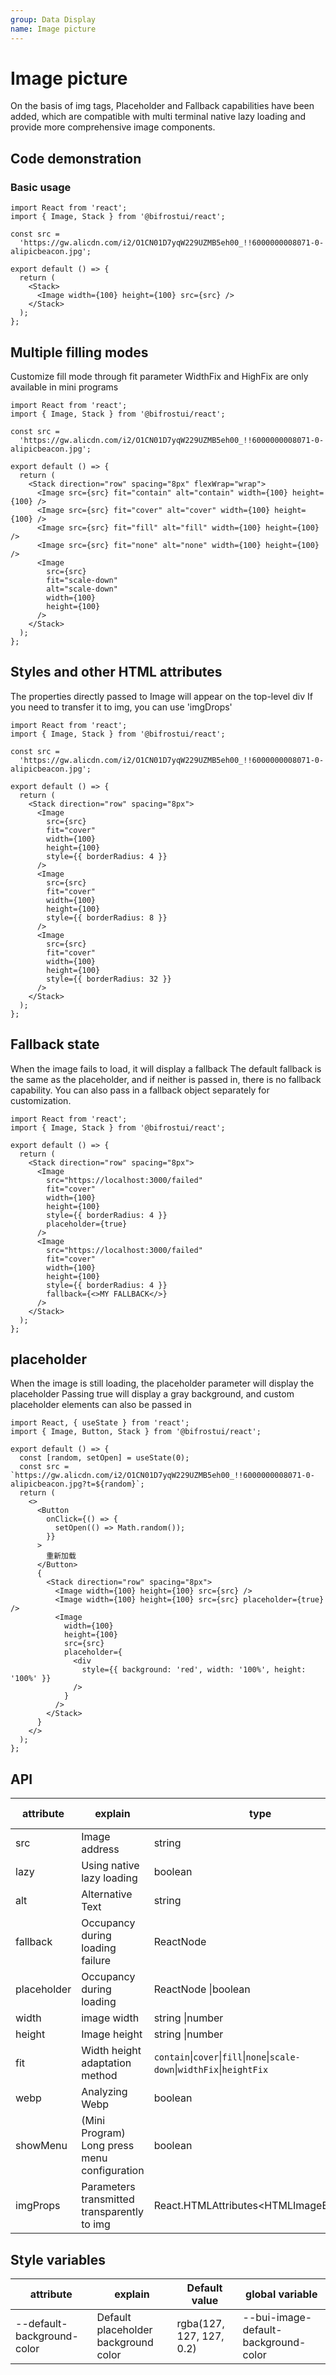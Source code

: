 ```yaml
---
group: Data Display
name: Image picture
---
```


# Image picture

On the basis of img tags, Placeholder and Fallback capabilities have been added, which are compatible with multi terminal native lazy loading and provide more comprehensive image components.

## Code demonstration

### Basic usage

```tsx
import React from 'react';
import { Image, Stack } from '@bifrostui/react';

const src =
  'https://gw.alicdn.com/i2/O1CN01D7yqW229UZMB5eh00_!!6000000008071-0-alipicbeacon.jpg';

export default () => {
  return (
    <Stack>
      <Image width={100} height={100} src={src} />
    </Stack>
  );
};
```

## Multiple filling modes

Customize fill mode through fit parameter
WidthFix and HighFix are only available in mini programs

```tsx
import React from 'react';
import { Image, Stack } from '@bifrostui/react';

const src =
  'https://gw.alicdn.com/i2/O1CN01D7yqW229UZMB5eh00_!!6000000008071-0-alipicbeacon.jpg';

export default () => {
  return (
    <Stack direction="row" spacing="8px" flexWrap="wrap">
      <Image src={src} fit="contain" alt="contain" width={100} height={100} />
      <Image src={src} fit="cover" alt="cover" width={100} height={100} />
      <Image src={src} fit="fill" alt="fill" width={100} height={100} />
      <Image src={src} fit="none" alt="none" width={100} height={100} />
      <Image
        src={src}
        fit="scale-down"
        alt="scale-down"
        width={100}
        height={100}
      />
    </Stack>
  );
};
```

## Styles and other HTML attributes

The properties directly passed to Image will appear on the top-level div
If you need to transfer it to img, you can use 'imgDrops'

```tsx
import React from 'react';
import { Image, Stack } from '@bifrostui/react';

const src =
  'https://gw.alicdn.com/i2/O1CN01D7yqW229UZMB5eh00_!!6000000008071-0-alipicbeacon.jpg';

export default () => {
  return (
    <Stack direction="row" spacing="8px">
      <Image
        src={src}
        fit="cover"
        width={100}
        height={100}
        style={{ borderRadius: 4 }}
      />
      <Image
        src={src}
        fit="cover"
        width={100}
        height={100}
        style={{ borderRadius: 8 }}
      />
      <Image
        src={src}
        fit="cover"
        width={100}
        height={100}
        style={{ borderRadius: 32 }}
      />
    </Stack>
  );
};
```

## Fallback state

When the image fails to load, it will display a fallback
The default fallback is the same as the placeholder, and if neither is passed in, there is no fallback capability.
You can also pass in a fallback object separately for customization.

```tsx
import React from 'react';
import { Image, Stack } from '@bifrostui/react';

export default () => {
  return (
    <Stack direction="row" spacing="8px">
      <Image
        src="https://localhost:3000/failed"
        fit="cover"
        width={100}
        height={100}
        style={{ borderRadius: 4 }}
        placeholder={true}
      />
      <Image
        src="https://localhost:3000/failed"
        fit="cover"
        width={100}
        height={100}
        style={{ borderRadius: 4 }}
        fallback={<>MY FALLBACK</>}
      />
    </Stack>
  );
};
```

## placeholder

When the image is still loading, the placeholder parameter will display the placeholder
Passing true will display a gray background, and custom placeholder elements can also be passed in

```tsx
import React, { useState } from 'react';
import { Image, Button, Stack } from '@bifrostui/react';

export default () => {
  const [random, setOpen] = useState(0);
  const src = `https://gw.alicdn.com/i2/O1CN01D7yqW229UZMB5eh00_!!6000000008071-0-alipicbeacon.jpg?t=${random}`;
  return (
    <>
      <Button
        onClick={() => {
          setOpen(() => Math.random());
        }}
      >
        重新加载
      </Button>
      {
        <Stack direction="row" spacing="8px">
          <Image width={100} height={100} src={src} />
          <Image width={100} height={100} src={src} placeholder={true} />
          <Image
            width={100}
            height={100}
            src={src}
            placeholder={
              <div
                style={{ background: 'red', width: '100%', height: '100%' }}
              />
            }
          />
        </Stack>
      }
    </>
  );
};
```

## API

| attribute   | explain                                      | type                                                                      | Default value |
| ----------- | -------------------------------------------- | ------------------------------------------------------------------------- | ------------- |
| src         | Image address                                | string                                                                    | -             |
| lazy        | Using native lazy loading                    | boolean                                                                   | false         |
| alt         | Alternative Text                             | string                                                                    | -             |
| fallback    | Occupancy during loading failure             | ReactNode                                                                 | -             |
| placeholder | Occupancy during loading                     | ReactNode \|boolean                                                       | -             |
| width       | image width                                  | string \|number                                                           | -             |
| height      | Image height                                 | string \|number                                                           | -             |
| fit         | Width height adaptation method               | `contain`\|`cover`\|`fill`\|`none`\|`scale-down`\|`widthFix`\|`heightFix` | `fill`        |
| webp        | Analyzing Webp                               | boolean                                                                   | false         |
| showMenu    | (Mini Program) Long press menu configuration | boolean                                                                   | false         |
| imgProps    | Parameters transmitted transparently to img  | React.HTMLAttributes\<HTMLImageElement\>                                  | -             |

## Style variables

| attribute                  | explain                              | Default value            | global variable                      |
| -------------------------- | ------------------------------------ | ------------------------ | ------------------------------------ |
| --default-background-color | Default placeholder background color | rgba(127, 127, 127, 0.2) | --bui-image-default-background-color |
